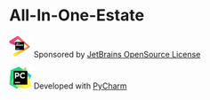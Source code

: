 # All-In-One-Estate



<img src="https://raw.githubusercontent.com/akahard2dj/All-In-One-Estate/master/jetbrains-image/jetbrains.png" width="40" height="40" /> Sponsored by [JetBrains OpenSource License](https://www.jetbrains.com/buy/opensource/)

<img src="https://raw.githubusercontent.com/akahard2dj/All-In-One-Estate/master/jetbrains-image/logo.png" width="40" height="40" /> Developed with [PyCharm](https://www.jetbrains.com/pycharm/)

